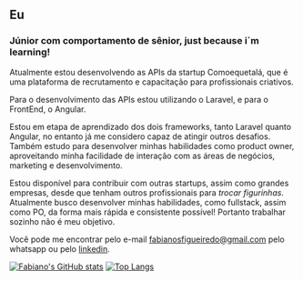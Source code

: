 ## Eu
### Júnior com comportamento de sênior, just because i´m learning! 


Atualmente estou desenvolvendo as APIs da startup Comoequetalá, que é uma plataforma de recrutamento e capacitação para profissionais criativos.  

Para o desenvolvimento das APIs estou utilizando o Laravel, e para o FrontEnd, o Angular. 


Estou em etapa de aprendizado dos dois frameworks, tanto Laravel quanto Angular, no entanto já me considero capaz de atingir outros desafios. Também estudo para desenvolver minhas habilidades como product owner, aproveitando minha facilidade de interação com as áreas de negócios, marketing e desenvolvimento. 

Estou disponível para contribuir com outras startups, assim como grandes empresas, desde que tenham outros profissionais para _trocar figurinhas_.  Atualmente busco desenvolver minhas habilidades, como fullstack, assim como PO, da forma mais rápida e consistente possível! Portanto trabalhar sozinho não é meu objetivo. 

Você pode me encontrar pelo e-mail fabianosfigueiredo@gmail.com pelo whatsapp ou pelo [linkedin](https://www.linkedin.com/in/fabiano-figueiredo/).



[![Fabiano's GitHub stats](https://github-readme-stats.vercel.app/api?username=kiabo)](https://github.com/kiabo)
[![Top Langs](https://github-readme-stats.vercel.app/api/top-langs/?username=kiabo)](https://github.com/anuraghazra/github-readme-stats)

